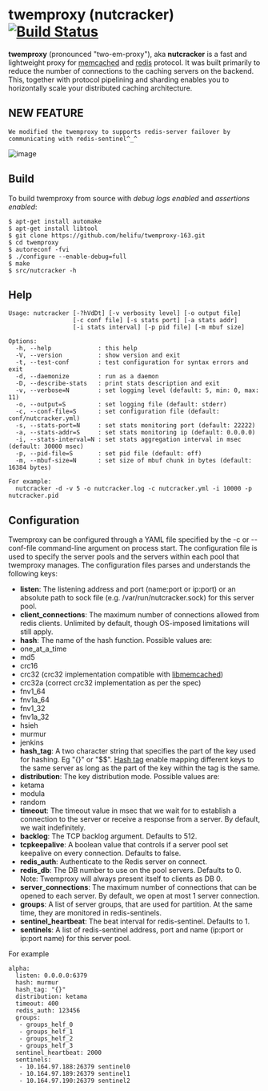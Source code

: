 # twemproxy (nutcracker) [![Build Status](https://secure.travis-ci.org/twitter/twemproxy.png)](http://travis-ci.org/twitter/twemproxy)

**twemproxy** (pronounced "two-em-proxy"), aka **nutcracker** is a fast and lightweight proxy for [memcached](http://www.memcached.org/) and [redis](http://redis.io/) protocol. It was built primarily to reduce the number of connections to the caching servers on the backend. This, together with protocol pipelining and sharding enables you to horizontally scale your distributed caching architecture.


## NEW FEATURE

    We modified the twemproxy to supports redis-server failover by communicating with redis-sentinel^_^
![image](https://raw.githubusercontent.com/helifu/twemproxy-163/master/twemproxy-163.png)
## Build

To build twemproxy from source with _debug logs enabled_ and _assertions enabled_:

    $ apt-get install automake
    $ apt-get install libtool
    $ git clone https://github.com/helifu/twemproxy-163.git
    $ cd twemproxy
    $ autoreconf -fvi
    $ ./configure --enable-debug=full
    $ make
    $ src/nutcracker -h

## Help

    Usage: nutcracker [-?hVdDt] [-v verbosity level] [-o output file]
                      [-c conf file] [-s stats port] [-a stats addr]
                      [-i stats interval] [-p pid file] [-m mbuf size]

    Options:
      -h, --help             : this help
      -V, --version          : show version and exit
      -t, --test-conf        : test configuration for syntax errors and exit
      -d, --daemonize        : run as a daemon
      -D, --describe-stats   : print stats description and exit
      -v, --verbose=N        : set logging level (default: 5, min: 0, max: 11)
      -o, --output=S         : set logging file (default: stderr)
      -c, --conf-file=S      : set configuration file (default: conf/nutcracker.yml)
      -s, --stats-port=N     : set stats monitoring port (default: 22222)
      -a, --stats-addr=S     : set stats monitoring ip (default: 0.0.0.0)
      -i, --stats-interval=N : set stats aggregation interval in msec (default: 30000 msec)
      -p, --pid-file=S       : set pid file (default: off)
      -m, --mbuf-size=N      : set size of mbuf chunk in bytes (default: 16384 bytes)

    For example:
      nutcracker -d -v 5 -o nutcracker.log -c nutcracker.yml -i 10000 -p nutcracker.pid

## Configuration

Twemproxy can be configured through a YAML file specified by the -c or --conf-file command-line argument on process start. The configuration file is used to specify the server pools and the servers within each pool that twemproxy manages. The configuration files parses and understands the following keys:

+ **listen**: The listening address and port (name:port or ip:port) or an absolute path to sock file (e.g. /var/run/nutcracker.sock) for this server pool.
+ **client_connections**: The maximum number of connections allowed from redis clients. Unlimited by default, though OS-imposed limitations will still apply.
+ **hash**: The name of the hash function. Possible values are:
 + one_at_a_time
 + md5
 + crc16
 + crc32 (crc32 implementation compatible with [libmemcached](http://libmemcached.org/))
 + crc32a (correct crc32 implementation as per the spec)
 + fnv1_64
 + fnv1a_64
 + fnv1_32
 + fnv1a_32
 + hsieh
 + murmur
 + jenkins
+ **hash_tag**: A two character string that specifies the part of the key used for hashing. Eg "{}" or "$$". [Hash tag](notes/recommendation.md#hash-tags) enable mapping different keys to the same server as long as the part of the key within the tag is the same.
+ **distribution**: The key distribution mode. Possible values are:
 + ketama
 + modula
 + random
+ **timeout**: The timeout value in msec that we wait for to establish a connection to the server or receive a response from a server. By default, we wait indefinitely.
+ **backlog**: The TCP backlog argument. Defaults to 512.
+ **tcpkeepalive**: A boolean value that controls if a server pool set keepalive on every connection. Defaults to false.
+ **redis_auth**: Authenticate to the Redis server on connect.
+ **redis_db**: The DB number to use on the pool servers. Defaults to 0. Note: Twemproxy will always present itself to clients as DB 0.
+ **server_connections**: The maximum number of connections that can be opened to each server. By default, we open at most 1 server connection.
+ **groups**: A list of server groups, that are used for partition. At the same time, they are monitored in redis-sentinels.
+ **sentinel_heartbeat**: The beat interval for redis-sentinel. Defaults to 1.
+ **sentinels**: A list of redis-sentinel address, port and name (ip:port or ip:port name) for this server pool.

For example

    alpha:
      listen: 0.0.0.0:6379
      hash: murmur
      hash_tag: "{}"
      distribution: ketama
      timeout: 400
      redis_auth: 123456
      groups:
       - groups_helf_0
       - groups_helf_1
       - groups_helf_2
       - groups_helf_3
      sentinel_heartbeat: 2000
      sentinels:
       - 10.164.97.188:26379 sentinel0
       - 10.164.97.189:26379 sentinel1
       - 10.164.97.190:26379 sentinel2
